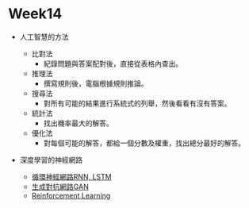 # Week14
* 人工智慧的方法
   * 比對法
      * 紀錄問題與答案配對後，直接從表格內查出。
    * 推理法
      * 撰寫規則後，電腦根據規則推論。
   * 搜尋法
      * 對所有可能的結果進行系統式的列舉，然後看看有沒有答案。
   * 統計法
      * 找出機率最大的解答。
   * 優化法
      * 對每個可能的解答，都給一個分數及權重，找出總分最好的解答。
* 深度學習的神經網路

   * [循環神經網路RNN, LSTM](https://brohrer.mcknote.com/zh-Hant/how_machine_learning_works/how_rnns_lstm_work.html)
   * [生成對抗網路GAN](https://medium.com/@hiskio/%E7%94%9F%E6%88%90%E5%B0%8D%E6%8A%97%E7%B6%B2%E8%B7%AF%E5%88%B0%E5%BA%95%E5%9C%A8gan%E9%BA%BB-f149efb9eb6b)
   * [Reinforcement Learning](https://taweihuang.hpd.io/2016/09/16/%E4%BA%BA%E5%B7%A5%E6%99%BA%E6%85%A7%E8%88%87%E5%A2%9E%E5%BC%B7%E5%AD%B8%E7%BF%92-1%EF%BC%9A%E4%BB%80%E9%BA%BC%E6%98%AF%E5%A2%9E%E5%BC%B7%E5%AD%B8%E7%BF%92%EF%BC%9F/)